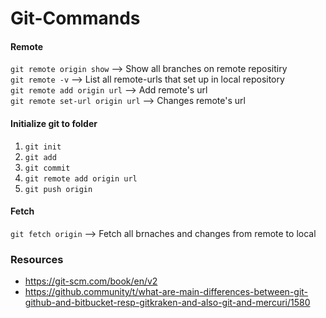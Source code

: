 # Git-Commands

#### Remote
`git remote origin show` --> Show all branches on remote repositiry \
`git remote -v` --> List all remote-urls that set up in local repository \
`git remote add origin url` --> Add remote's url \
`git remote set-url origin url` --> Changes remote's url

#### Initialize git to folder
1. `git init`
2. `git add`
3. `git commit`
4. `git remote add origin url`
5. `git push origin`

#### Fetch
`git fetch origin` --> Fetch all brnaches and changes from remote to local 





### Resources
- https://git-scm.com/book/en/v2
- https://github.community/t/what-are-main-differences-between-git-github-and-bitbucket-resp-gitkraken-and-also-git-and-mercuri/1580 
